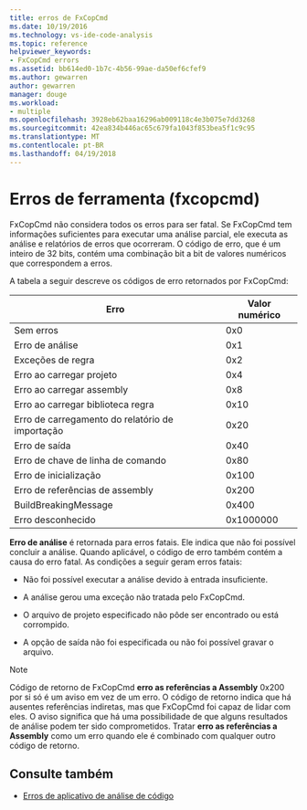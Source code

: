 ```yaml
---
title: erros de FxCopCmd
ms.date: 10/19/2016
ms.technology: vs-ide-code-analysis
ms.topic: reference
helpviewer_keywords:
- FxCopCmd errors
ms.assetid: bb614ed0-1b7c-4b56-99ae-da50ef6cfef9
ms.author: gewarren
author: gewarren
manager: douge
ms.workload:
- multiple
ms.openlocfilehash: 3928eb62baa16296ab009118c4e3b075e7dd3268
ms.sourcegitcommit: 42ea834b446ac65c679fa1043f853bea5f1c9c95
ms.translationtype: MT
ms.contentlocale: pt-BR
ms.lasthandoff: 04/19/2018
---
```

# <a name="fxcopcmd-tool-errors"></a>Erros de ferramenta (fxcopcmd)

FxCopCmd não considera todos os erros para ser fatal. Se FxCopCmd tem informações suficientes para executar uma análise parcial, ele executa as análise e relatórios de erros que ocorreram. O código de erro, que é um inteiro de 32 bits, contém uma combinação bit a bit de valores numéricos que correspondem a erros.

A tabela a seguir descreve os códigos de erro retornados por FxCopCmd:

|Erro|Valor numérico|
|-----------|-------------------|
|Sem erros|0x0|
|Erro de análise|0x1|
|Exceções de regra|0x2|
|Erro ao carregar projeto|0x4|
|Erro ao carregar assembly|0x8|
|Erro ao carregar biblioteca regra|0x10|
|Erro de carregamento do relatório de importação|0x20|
|Erro de saída|0x40|
|Erro de chave de linha de comando|0x80|
|Erro de inicialização|0x100|
|Erro de referências de assembly|0x200|
|BuildBreakingMessage|0x400|
|Erro desconhecido|0x1000000|

**Erro de análise** é retornada para erros fatais. Ele indica que não foi possível concluir a análise. Quando aplicável, o código de erro também contém a causa do erro fatal. As condições a seguir geram erros fatais:

- Não foi possível executar a análise devido à entrada insuficiente.

- A análise gerou uma exceção não tratada pelo FxCopCmd.

- O arquivo de projeto especificado não pôde ser encontrado ou está corrompido.

- A opção de saída não foi especificada ou não foi possível gravar o arquivo.

> [!NOTE]
> Código de retorno de FxCopCmd **erro as referências a Assembly** 0x200 por si só é um aviso em vez de um erro. O código de retorno indica que há ausentes referências indiretas, mas que FxCopCmd foi capaz de lidar com eles. O aviso significa que há uma possibilidade de que alguns resultados de análise podem ter sido comprometidos. Tratar **erro as referências a Assembly** como um erro quando ele é combinado com qualquer outro código de retorno.

## <a name="see-also"></a>Consulte também

- [Erros de aplicativo de análise de código](../code-quality/code-analysis-application-errors.md)
